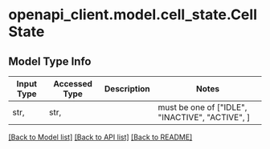 # openapi_client.model.cell_state.CellState

## Model Type Info
Input Type | Accessed Type | Description | Notes
------------ | ------------- | ------------- | -------------
str,  | str,  |  | must be one of ["IDLE", "INACTIVE", "ACTIVE", ] 

[[Back to Model list]](../../README.md#documentation-for-models) [[Back to API list]](../../README.md#documentation-for-api-endpoints) [[Back to README]](../../README.md)

